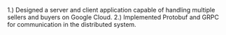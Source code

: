 1.) Designed a server and client application capable of handling multiple sellers and buyers on Google Cloud.
2.) Implemented Protobuf and GRPC for communication in the distributed system.


